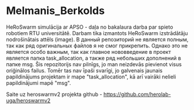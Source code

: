 # Melmanis_Berkolds
HeRoSwarm simulācija ar APSO - daļa no bakalaura darba par spieto robotiem RTU universitātē.
Darbam tika izmantots HeRoSwarm izstrādātāju nodrošinātais attēls (image).
В данный репозиторий не является полным, так как ряд оригинальных файлов я не смог прикрепить. Однако это не является особо важным, так как главное нововведение в проект является папка task_allocation, а также ряд небольших дополнений в папке msg.
Šis repozitorijs nav pilnīgs, jo man neizdevās pievienot visus oriģinālos failus. Tomēr tas nav īpaši svarīgi, jo galvenais jaunais papildinājums projektam ir mape "task_allocation", kā arī vairāki nelieli papildinājumi mapē "msg".

Saite uz heroswarmv2 projekta github - https://github.com/herolab-uga/heroswarmv2
